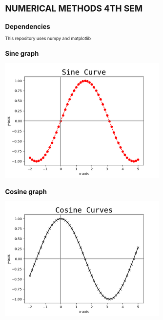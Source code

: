 # NUMERICAL METHODS 4TH SEM

## Dependencies

This repository uses numpy and matplotlib

## Sine graph

![Sine](images/sine.png?raw=true "Sine function Graph")

## Cosine graph

![Sine](images/cosine.png?raw=true "Coine function Graph")
